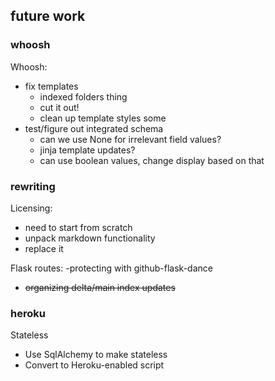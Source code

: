 ## future work

### whoosh

Whoosh:
- fix templates
    - indexed folders thing
    - cut it out!
    - clean up template styles some
- test/figure out integrated schema
    - can we use None for irrelevant field values?
    - jinja template updates?
    - can use boolean values, change display based on that

### rewriting

Licensing:
- need to start from scratch
- unpack markdown functionality
- replace it

Flask routes:
-protecting with github-flask-dance
- <s>organizing delta/main index updates</s>

### heroku

Stateless
- Use SqlAlchemy to make stateless
- Convert to Heroku-enabled script




